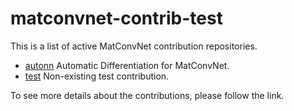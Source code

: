 # matconvnet-contrib-test
This is a list of active MatConvNet contribution repositories.
* [autonn](https://github.com/vlfeat/autonn) Automatic Differentiation for MatConvNet.
* [test](https://github.com/vlfeat/test) Non-existing test contribution.

To see more details about the contributions, please follow the link.
